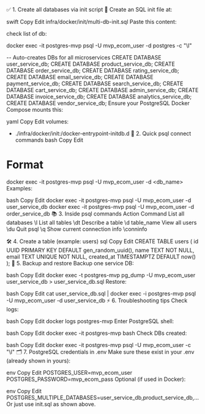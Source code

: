 ✅ 1. Create all databases via init script
📁 Create an SQL init file at:

swift
Copy
Edit
infra/docker/init/multi-db-init.sql
Paste this content:

check list of db:

docker exec -it postgres-mvp psql -U mvp_ecom_user -d postgres -c "\l"


-- Auto-creates DBs for all microservices
CREATE DATABASE user_service_db;
CREATE DATABASE product_service_db;
CREATE DATABASE order_service_db;
CREATE DATABASE rating_service_db;
CREATE DATABASE email_service_db;
CREATE DATABASE payment_service_db;
CREATE DATABASE search_service_db;
CREATE DATABASE cart_service_db;
CREATE DATABASE admin_service_db;
CREATE DATABASE invoice_service_db;
CREATE DATABASE analytics_service_db;
CREATE DATABASE vendor_service_db;
Ensure your PostgreSQL Docker Compose mounts this:

yaml
Copy
Edit
volumes:
  - ./infra/docker/init:/docker-entrypoint-initdb.d
🧠 2. Quick psql connect commands
bash
Copy
Edit
# Format
docker exec -it postgres-mvp psql -U mvp_ecom_user -d <db_name>
Examples:

bash
Copy
Edit
docker exec -it postgres-mvp psql -U mvp_ecom_user -d user_service_db
docker exec -it postgres-mvp psql -U mvp_ecom_user -d order_service_db
📚 3. Inside psql commands
Action	Command
List all databases	\l
List all tables	\dt
Describe a table	\d table_name
View all users	\du
Quit psql	\q
Show current connection info	\conninfo

🛠 4. Create a table (example: users)
sql
Copy
Edit
CREATE TABLE users (
  id UUID PRIMARY KEY DEFAULT gen_random_uuid(),
  name TEXT NOT NULL,
  email TEXT UNIQUE NOT NULL,
  created_at TIMESTAMPTZ DEFAULT now()
);
💾 5. Backup and restore
Backup one service DB:

bash
Copy
Edit
docker exec -t postgres-mvp pg_dump -U mvp_ecom_user user_service_db > user_service_db.sql
Restore:

bash
Copy
Edit
cat user_service_db.sql | docker exec -i postgres-mvp psql -U mvp_ecom_user -d user_service_db
⚡ 6. Troubleshooting tips
Check logs:

bash
Copy
Edit
docker logs postgres-mvp
Enter PostgreSQL shell:

bash
Copy
Edit
docker exec -it postgres-mvp bash
Check DBs created:

bash
Copy
Edit
docker exec -it postgres-mvp psql -U mvp_ecom_user -c "\l"
🗂️ 7. PostgreSQL credentials in .env
Make sure these exist in your .env (already shown in yours):

env
Copy
Edit
POSTGRES_USER=mvp_ecom_user
POSTGRES_PASSWORD=mvp_ecom_pass
Optional (if used in Docker):

env
Copy
Edit
POSTGRES_MULTIPLE_DATABASES=user_service_db,product_service_db,...
Or just use init.sql as shown above.

